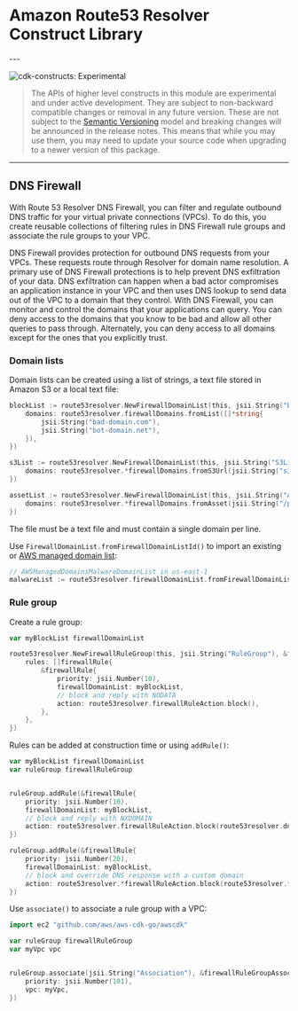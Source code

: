 # Amazon Route53 Resolver Construct Library

<!--BEGIN STABILITY BANNER-->---


![cdk-constructs: Experimental](https://img.shields.io/badge/cdk--constructs-experimental-important.svg?style=for-the-badge)

> The APIs of higher level constructs in this module are experimental and under active development.
> They are subject to non-backward compatible changes or removal in any future version. These are
> not subject to the [Semantic Versioning](https://semver.org/) model and breaking changes will be
> announced in the release notes. This means that while you may use them, you may need to update
> your source code when upgrading to a newer version of this package.

---
<!--END STABILITY BANNER-->

## DNS Firewall

With Route 53 Resolver DNS Firewall, you can filter and regulate outbound DNS traffic for your
virtual private connections (VPCs). To do this, you create reusable collections of filtering rules
in DNS Firewall rule groups and associate the rule groups to your VPC.

DNS Firewall provides protection for outbound DNS requests from your VPCs. These requests route
through Resolver for domain name resolution. A primary use of DNS Firewall protections is to help
prevent DNS exfiltration of your data. DNS exfiltration can happen when a bad actor compromises
an application instance in your VPC and then uses DNS lookup to send data out of the VPC to a domain
that they control. With DNS Firewall, you can monitor and control the domains that your applications
can query. You can deny access to the domains that you know to be bad and allow all other queries
to pass through. Alternately, you can deny access to all domains except for the ones that you
explicitly trust.

### Domain lists

Domain lists can be created using a list of strings, a text file stored in Amazon S3 or a local
text file:

```go
blockList := route53resolver.NewFirewallDomainList(this, jsii.String("BlockList"), &firewallDomainListProps{
	domains: route53resolver.firewallDomains.fromList([]*string{
		jsii.String("bad-domain.com"),
		jsii.String("bot-domain.net"),
	}),
})

s3List := route53resolver.NewFirewallDomainList(this, jsii.String("S3List"), &firewallDomainListProps{
	domains: route53resolver.*firewallDomains.fromS3Url(jsii.String("s3://bucket/prefix/object")),
})

assetList := route53resolver.NewFirewallDomainList(this, jsii.String("AssetList"), &firewallDomainListProps{
	domains: route53resolver.*firewallDomains.fromAsset(jsii.String("/path/to/domains.txt")),
})
```

The file must be a text file and must contain a single domain per line.

Use `FirewallDomainList.fromFirewallDomainListId()` to import an existing or [AWS managed domain list](https://docs.aws.amazon.com/Route53/latest/DeveloperGuide/resolver-dns-firewall-managed-domain-lists.html):

```go
// AWSManagedDomainsMalwareDomainList in us-east-1
malwareList := route53resolver.firewallDomainList.fromFirewallDomainListId(this, jsii.String("Malware"), jsii.String("rslvr-fdl-2c46f2ecbfec4dcc"))
```

### Rule group

Create a rule group:

```go
var myBlockList firewallDomainList

route53resolver.NewFirewallRuleGroup(this, jsii.String("RuleGroup"), &firewallRuleGroupProps{
	rules: []firewallRule{
		&firewallRule{
			priority: jsii.Number(10),
			firewallDomainList: myBlockList,
			// block and reply with NODATA
			action: route53resolver.firewallRuleAction.block(),
		},
	},
})
```

Rules can be added at construction time or using `addRule()`:

```go
var myBlockList firewallDomainList
var ruleGroup firewallRuleGroup


ruleGroup.addRule(&firewallRule{
	priority: jsii.Number(10),
	firewallDomainList: myBlockList,
	// block and reply with NXDOMAIN
	action: route53resolver.firewallRuleAction.block(route53resolver.dnsBlockResponse.nxDomain()),
})

ruleGroup.addRule(&firewallRule{
	priority: jsii.Number(20),
	firewallDomainList: myBlockList,
	// block and override DNS response with a custom domain
	action: route53resolver.*firewallRuleAction.block(route53resolver.*dnsBlockResponse.override(jsii.String("amazon.com"))),
})
```

Use `associate()` to associate a rule group with a VPC:

```go
import ec2 "github.com/aws/aws-cdk-go/awscdk"

var ruleGroup firewallRuleGroup
var myVpc vpc


ruleGroup.associate(jsii.String("Association"), &firewallRuleGroupAssociationOptions{
	priority: jsii.Number(101),
	vpc: myVpc,
})
```
